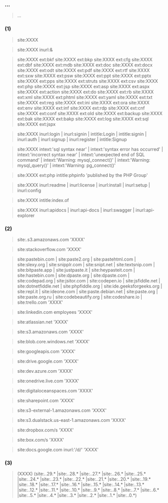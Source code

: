 ### ...

> ...

### (1)

> site:XXXX

> site:XXXX  inurl:&

> site:XXXX  ext:bkf
> site:XXXX  ext:bkp 
> site:XXXX  ext:cfg 
> site:XXXX  ext:dbf 
> site:XXXX  ext:mdb 
> site:XXXX  ext:doc 
> site:XXXX  ext:docx 
> site:XXXX  ext:odt 
> site:XXXX  ext:pdf 
> site:XXXX  ext:rtf 
> site:XXXX  ext:sxw 
> site:XXXX  ext:psw 
> site:XXXX  ext:ppt 
> site:XXXX  ext:pptx 
> site:XXXX  ext:pps 
> site:XXXX  ext:struts 
> site:XXXX  ext:csv
> site:XXXX  ext:php 
> site:XXXX  ext:jsp 
> site:XXXX  ext:asp 
> site:XXXX  ext:aspx 
> site:XXXX  ext:action 
> site:XXXX  ext:do 
> site:XXXX  ext:rb 
> site:XXXX  ext:xml 
> site:XXXX  ext:phtml 
> site:XXXX  ext:yaml 
> site:XXXX  ext:txt 
> site:XXXX  ext:reg 
> site:XXXX  ext:ini 
> site:XXXX  ext:ora 
> site:XXXX  ext:env 
> site:XXXX  ext:inf 
> site:XXXX  ext:rdp 
> site:XXXX  ext:cnf 
> site:XXXX  ext:conf 
> site:XXXX  ext:old 
> site:XXXX  ext:backup 
> site:XXXX  ext:bak 
> site:XXXX  ext:bakp 
> site:XXXX  ext:log 
> site:XXXX  ext:sql 
> site:XXXX  ext:jspx

> site:XXXX  inurl:login | inurl:signin | intitle:Login | intitle:signin | inurl:auth | inurl:signup | inurl:register | intitle:Signup

> site:XXXX  intext:'sql syntax near' | intext:'syntax error has occurred' | intext:'incorrect syntax near' | intext:'unexpected end of SQL command' | intext:'Warning: mysql_connect()' | intext:'Warning: mysql_query()' | intext:'Warning: pg_connect()'

> site:XXXX  ext:php intitle:phpinfo 'published by the PHP Group'

> site:XXXX  inurl:readme | inurl:license | inurl:install | inurl:setup | inurl:config

> site:XXXX  intitle:index.of

> site:XXXX  inurl:apidocs | inurl:api-docs | inurl:swagger | inurl:api-explorer

### (2)

> site:.s3.amazonaws.com 'XXXX'

> site:stackoverflow.com 'XXXX'

> site:pastebin.com | site:paste2.org | site:pastehtml.com | site:slexy.org | site:snipplr.com | site:snipt.net | site:textsnip.com | site:bitpaste.app | site:justpaste.it | site:heypasteit.com | site:hastebin.com | site:dpaste.org | site:dpaste.com | site:codepad.org | site:jsitor.com | site:codepen.io | site:jsfiddle.net | site:dotnetfiddle.net | site:phpfiddle.org | site:ide.geeksforgeeks.org | site:repl.it | site:ideone.com | site:paste.debian.net | site:paste.org | site:paste.org.ru | site:codebeautify.org  | site:codeshare.io | site:trello.com 'XXXX'

> site:linkedin.com employees 'XXXX'

> site:atlassian.net 'XXXX'

> site:s3.amazonaws.com 'XXXX'

> site:blob.core.windows.net 'XXXX'

> site:googleapis.com 'XXXX'

> site:drive.google.com 'XXXX'

> site:dev.azure.com 'XXXX'

> site:onedrive.live.com 'XXXX'

> site:digitaloceanspaces.com 'XXXX'

> site:sharepoint.com 'XXXX'

> site:s3-external-1.amazonaws.com 'XXXX'

> site:s3.dualstack.us-east-1.amazonaws.com 'XXXX'

> site:dropbox.com/s 'XXXX'

> site:box.com/s 'XXXX'

> site:docs.google.com inurl:'/d/' 'XXXX'

### (3)

> (XXXX) (site:*.*.29.* |site:*.*.28.* |site:*.*.27.* |site:*.*.26.* |site:*.*.25.* |site:*.*.24.* |site:*.*.23.* |site:*.*.22.* |site:*.*.21.* |site:*.*.20.* |site:*.*.19.* |site:*.*.18.* |site:*.*.17.* |site:*.*.16.* |site:*.*.15.* |site:*.*.14.* |site:*.*.13.* |site:*.*.12.* |site:*.*.11.* |site:*.*.10.* |site:*.*.9.* |site:*.*.8.* |site:*.*.7.* |site:*.*.6.* |site:*.*.5.* |site:*.*.4.* |site:*.*.3.* |site:*.*.2.* |site:*.*.1.* |site:*.*.0.*)

